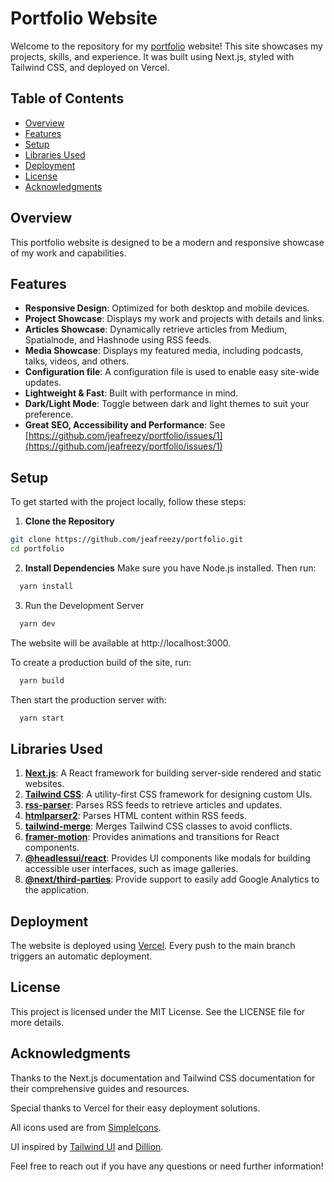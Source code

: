 # Portfolio Website

Welcome to the repository for my [portfolio](https://emmanueljolaiya.com) website! This site showcases my projects, skills, and experience. It was built using Next.js, styled with Tailwind CSS, and deployed on Vercel.

## Table of Contents

- [Overview](#overview)
- [Features](#features)
- [Setup](#setup)
- [Libraries Used](#libraries-used)
- [Deployment](#deployment)
- [License](#license)
- [Acknowledgments](#acknowledgments)

## Overview

This portfolio website is designed to be a modern and responsive showcase of my work and capabilities.

## Features

- **Responsive Design**: Optimized for both desktop and mobile devices.
- **Project Showcase**: Displays my work and projects with details and links.
- **Articles Showcase**: Dynamically retrieve articles from Medium, Spatialnode, and Hashnode using RSS feeds.
- **Media Showcase**: Displays my featured media, including podcasts, talks, videos, and others.
- **Configuration file**: A configuration file is used to enable easy site-wide updates.
- **Lightweight & Fast**: Built with performance in mind.
- **Dark/Light Mode**: Toggle between dark and light themes to suit your preference.
- **Great SEO, Accessibility and Performance**: See [https://github.com/jeafreezy/portfolio/issues/1](https://github.com/jeafreezy/portfolio/issues/1)

## Setup

To get started with the project locally, follow these steps:

1. **Clone the Repository**

```bash
git clone https://github.com/jeafreezy/portfolio.git
cd portfolio
```

2. **Install Dependencies**
   Make sure you have Node.js installed. Then run:

```bash
  yarn install
```

3. Run the Development Server

```bash
  yarn dev
```

The website will be available at http://localhost:3000.

To create a production build of the site, run:

```bash
  yarn build
```

Then start the production server with:

```bash
  yarn start
```

## Libraries Used

1. **[Next.js](https://nextjs.org/)**: A React framework for building server-side rendered and static websites.
2. **[Tailwind CSS](https://tailwindcss.com/)**: A utility-first CSS framework for designing custom UIs.
3. **[rss-parser](https://www.npmjs.com/package/rss-parser)**: Parses RSS feeds to retrieve articles and updates.
4. **[htmlparser2](https://www.npmjs.com/package/htmlparser2)**: Parses HTML content within RSS feeds.
5. **[tailwind-merge](https://www.npmjs.com/package/tailwind-merge)**: Merges Tailwind CSS classes to avoid conflicts.
6. **[framer-motion](https://www.framer.com/api/motion/)**: Provides animations and transitions for React components.
7. **[@headlessui/react](https://headlessui.dev/)**: Provides UI components like modals for building accessible user interfaces, such as image galleries.
8. **[@next/third-parties](https://nextjs.org/docs/messages/next-script-for-ga)**: Provide support to easily add Google Analytics to the application.

## Deployment

The website is deployed using [Vercel](https://vercel.com). Every push to the main branch triggers an automatic deployment.

## License

This project is licensed under the MIT License. See the LICENSE file for more details.

## Acknowledgments

Thanks to the Next.js documentation and Tailwind CSS documentation for their comprehensive guides and resources.

Special thanks to Vercel for their easy deployment solutions.

All icons used are from [SimpleIcons](https://simpleicons.org).

UI inspired by [Tailwind UI](https://spotlight.tailwindui.com/) and [Dillion](https://dillion.io/).

Feel free to reach out if you have any questions or need further information!

